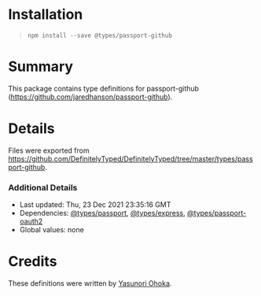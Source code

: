 # Installation
> `npm install --save @types/passport-github`

# Summary
This package contains type definitions for passport-github (https://github.com/jaredhanson/passport-github).

# Details
Files were exported from https://github.com/DefinitelyTyped/DefinitelyTyped/tree/master/types/passport-github.

### Additional Details
 * Last updated: Thu, 23 Dec 2021 23:35:16 GMT
 * Dependencies: [@types/passport](https://npmjs.com/package/@types/passport), [@types/express](https://npmjs.com/package/@types/express), [@types/passport-oauth2](https://npmjs.com/package/@types/passport-oauth2)
 * Global values: none

# Credits
These definitions were written by [ Yasunori Ohoka](https://github.com/yasupeke).
